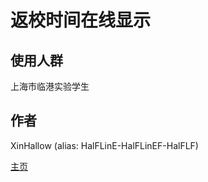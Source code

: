 # 返校时间在线显示

## 使用人群

上海市临港实验学生

## 作者

XinHallow \(alias: HalFLinE-HalFLinEF-HalFLF\)

[主页](https://space.bilibili.com/1566416823)
